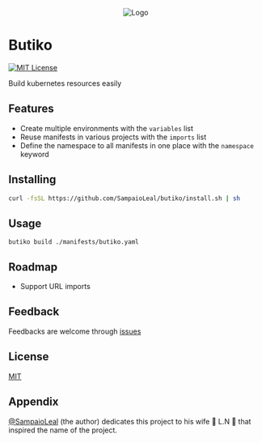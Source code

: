 <center>

![Logo](https://img.pikbest.com/element_our/20220405/bg/1c936d8b550cd.png!bw700)

</center>

# Butiko

[![MIT License](https://img.shields.io/badge/License-MIT-green.svg)](https://choosealicense.com/licenses/mit/)

Build kubernetes resources easily

## Features

- Create multiple environments with the `variables` list
- Reuse manifests in various projects with the `imports` list
- Define the namespace to all manifests in one place with the `namespace` keyword

## Installing

```bash
curl -fsSL https://github.com/SampaioLeal/butiko/install.sh | sh
```

## Usage

```shell
butiko build ./manifests/butiko.yaml
```

## Roadmap

- Support URL imports

<!--
## FAQ

#### Questão 1

Resposta 1

#### Questão 2

Resposta 2 -->

## Feedback

Feedbacks are welcome through [issues](https://github.com/SampaioLeal/butiko/issues)

## License

[MIT](https://choosealicense.com/licenses/mit/)

## Appendix

[@SampaioLeal](https://www.github.com/SampaioLeal) (the author) dedicates this project to his wife 💖 L.N 💖 that inspired the name of the project.
